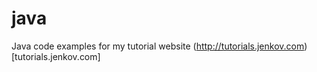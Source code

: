 # java
Java code examples for my tutorial website (http://tutorials.jenkov.com)[tutorials.jenkov.com]
